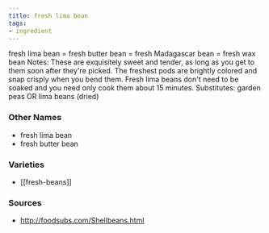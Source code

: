 ```yaml
---
title: fresh lima bean
tags:
- ingredient
---
```

fresh lima bean = fresh butter bean = fresh Madagascar bean = fresh wax bean Notes: These are exquisitely sweet and tender, as long as you get to them soon after they're picked. The freshest pods are brightly colored and snap crisply when you bend them. Fresh lima beans don't need to be soaked and you need only cook them about 15 minutes. Substitutes: garden peas OR lima beans (dried)

### Other Names

* fresh lima bean
* fresh butter bean

### Varieties

* [[fresh-beans]]

### Sources
* http://foodsubs.com/Shellbeans.html
